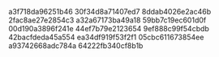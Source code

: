 a3f718da96251b46
30f34d8a71407ed7
8ddab4026e2ac46b
2fac8ae27e2854c3
a32a67173ba49a18
59bb7c19ec601d0f
00d190a3896f241e
44ef7b79e2123654
9ef888c99f54cbdb
42bacfdeda45a554
ea34df919f53f2f1
05cbc611673854ee
a93742668adc784a
64222fb340cf8b1b
